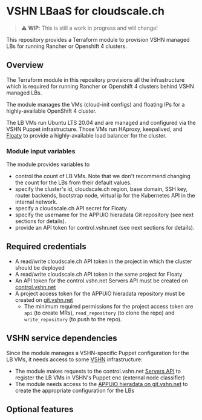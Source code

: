 # VSHN LBaaS for cloudscale.ch

> :warning: **WIP**: This is still a work in progress and will change!

This repository provides a Terraform module to provision VSHN managed LBs for running Rancher or Openshift 4 clusters.

## Overview

The Terraform module in this repository provisions all the infrastructure which is required for running Rancher or Openshift 4 clusters behind VSHN managed LBs.

The module manages the VMs (cloud-init configs) and floating IPs for a highly-available OpenShift 4 cluster.

The LB VMs run Ubuntu LTS 20.04 and are managed and configured via the VSHN Puppet infrastructure.
Those VMs run HAproxy, keepalived, and [Floaty](https://github.com/vshn/floaty/) to provide a highly-available load balancer for the cluster.

### Module input variables

The module provides variables to

* control the count of LB VMs.
  Note that we don't recommend changing the count for the LBs from their default values.
* specify the cluster's id, cloudscale.ch region, base domain, SSH key, router backends, bootstrap node, virtual ip for the Kubernetes API in the internal network.
* specify a cloudscale.ch API secret for Floaty
* specify the username for the APPUiO hieradata Git repository (see next sections for details).
* provide an API token for control.vshn.net (see next sections for details).

## Required credentials

* A read/write cloudscale.ch API token in the project in which the cluster should be deployed
* A read/write cloudscale.ch API token in the same project for Floaty
* An API token for the control.vshn.net Servers API must be created on [control.vshn.net](https://control.vshn.net/tokens/_create/servers)
* A project access token for the APPUiO hieradata repository must be created on [git.vshn.net](https://git.vshn.net/appuio/appuio_hieradata/-/settings/access_tokens)
  * The minimum required permissions for the project access token are `api` (to create MRs), `read_repository` (to clone the repo) and `write_repository` (to push to the repo).

## VSHN service dependencies

Since the module manages a VSHN-specific Puppet configuration for the LB VMs, it needs access to some [VSHN](https://www.vshn.ch) infrastructure:

* The module makes requests to the control.vshn.net [Servers API](https://control.docs.vshn.ch/control/api_servers.html) to register the LB VMs in VSHN's Puppet enc (external node classifier)
* The module needs access to the [APPUiO hieradata on git.vshn.net](https://git.vshn.net/appuio/appuio_hieradata) to create the appropriate configuration for the LBs

## Optional features
